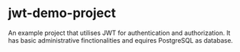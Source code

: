# jwt-demo-project

An example project that utilises JWT for authentication and authorization. It has basic administrative finctionalities and equires PostgreSQL as database.
